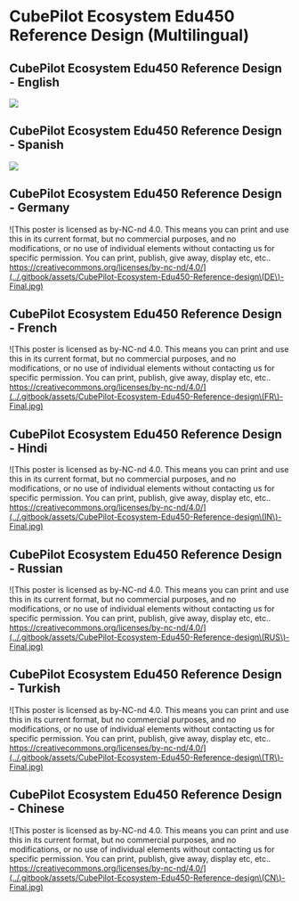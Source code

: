 # CubePilot Ecosystem Edu450 Reference Design (Multilingual)

## CubePilot Ecosystem Edu450 Reference Design - English

![](../.gitbook/assets/cubepilot-ecosystem-edu450-reference-design-rgb-4098x5464dpi-20210727-final.jpg)

## CubePilot Ecosystem Edu450 Reference Design - Spanish

![](../.gitbook/assets/CubePilot-Ecosystem-Edu450-Reference-design\(ES\)-Final.jpg)

## CubePilot Ecosystem Edu450 Reference Design - Germany

![This poster is licensed as by-NC-nd 4.0. This means you can print and use this in its current format, but no commercial purposes, and no modifications, or no use of individual elements without contacting us for specific permission. You can print, publish, give away, display etc, etc..
https://creativecommons.org/licenses/by-nc-nd/4.0/](../.gitbook/assets/CubePilot-Ecosystem-Edu450-Reference-design\(DE\)-Final.jpg)

## CubePilot Ecosystem Edu450 Reference Design - French

![This poster is licensed as by-NC-nd 4.0. This means you can print and use this in its current format, but no commercial purposes, and no modifications, or no use of individual elements without contacting us for specific permission. You can print, publish, give away, display etc, etc..
https://creativecommons.org/licenses/by-nc-nd/4.0/](../.gitbook/assets/CubePilot-Ecosystem-Edu450-Reference-design\(FR\)-Final.jpg)

## CubePilot Ecosystem Edu450 Reference Design - Hindi

![This poster is licensed as by-NC-nd 4.0. This means you can print and use this in its current format, but no commercial purposes, and no modifications, or no use of individual elements without contacting us for specific permission. You can print, publish, give away, display etc, etc..
https://creativecommons.org/licenses/by-nc-nd/4.0/](../.gitbook/assets/CubePilot-Ecosystem-Edu450-Reference-design\(IN\)-Final.jpg)

## CubePilot Ecosystem Edu450 Reference Design - Russian

![This poster is licensed as by-NC-nd 4.0. This means you can print and use this in its current format, but no commercial purposes, and no modifications, or no use of individual elements without contacting us for specific permission. You can print, publish, give away, display etc, etc..
https://creativecommons.org/licenses/by-nc-nd/4.0/](../.gitbook/assets/CubePilot-Ecosystem-Edu450-Reference-design\(RUS\)-Final.jpg)

## CubePilot Ecosystem Edu450 Reference Design - Turkish

![This poster is licensed as by-NC-nd 4.0. This means you can print and use this in its current format, but no commercial purposes, and no modifications, or no use of individual elements without contacting us for specific permission. You can print, publish, give away, display etc, etc..
https://creativecommons.org/licenses/by-nc-nd/4.0/](../.gitbook/assets/CubePilot-Ecosystem-Edu450-Reference-design\(TR\)-Final.jpg)

## CubePilot Ecosystem Edu450 Reference Design - Chinese

![This poster is licensed as by-NC-nd 4.0. This means you can print and use this in its current format, but no commercial purposes, and no modifications, or no use of individual elements without contacting us for specific permission. You can print, publish, give away, display etc, etc..
https://creativecommons.org/licenses/by-nc-nd/4.0/](../.gitbook/assets/CubePilot-Ecosystem-Edu450-Reference-design\(CN\)-Final.jpg)
